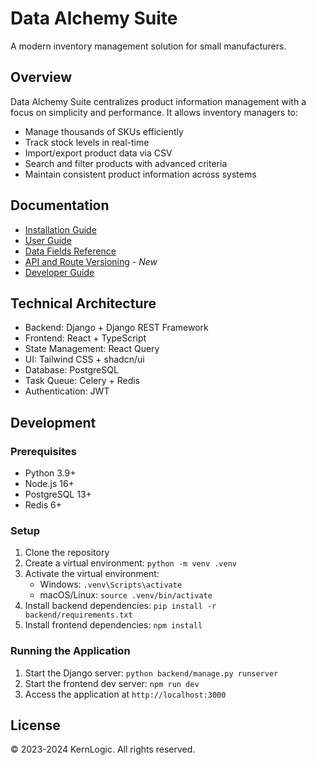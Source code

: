 # Data Alchemy Suite

A modern inventory management solution for small manufacturers.

## Overview

Data Alchemy Suite centralizes product information management with a focus on simplicity and performance. It allows inventory managers to:

- Manage thousands of SKUs efficiently
- Track stock levels in real-time
- Import/export product data via CSV
- Search and filter products with advanced criteria
- Maintain consistent product information across systems

## Documentation

- [Installation Guide](docs/installation.md)
- [User Guide](docs/user_guide.md)
- [Data Fields Reference](docs/data_fields_reference.md)
- [API and Route Versioning](docs/api_and_route_versioning.md) - *New*
- [Developer Guide](docs/developer_guide.md)

## Technical Architecture

- Backend: Django + Django REST Framework
- Frontend: React + TypeScript
- State Management: React Query
- UI: Tailwind CSS + shadcn/ui
- Database: PostgreSQL
- Task Queue: Celery + Redis
- Authentication: JWT

## Development

### Prerequisites

- Python 3.9+
- Node.js 16+
- PostgreSQL 13+
- Redis 6+

### Setup

1. Clone the repository
2. Create a virtual environment: `python -m venv .venv`
3. Activate the virtual environment: 
   - Windows: `.venv\Scripts\activate`
   - macOS/Linux: `source .venv/bin/activate`
4. Install backend dependencies: `pip install -r backend/requirements.txt`
5. Install frontend dependencies: `npm install`

### Running the Application

1. Start the Django server: `python backend/manage.py runserver`
2. Start the frontend dev server: `npm run dev`
3. Access the application at `http://localhost:3000`

## License

© 2023-2024 KernLogic. All rights reserved.
